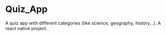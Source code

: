 # Quiz_App
A quiz app with different categories (like science, geography, history...). A react native project.  
